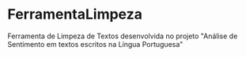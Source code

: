 # FerramentaLimpeza
Ferramenta de Limpeza de Textos desenvolvida no projeto "Análise de Sentimento em textos escritos na Língua Portuguesa"
